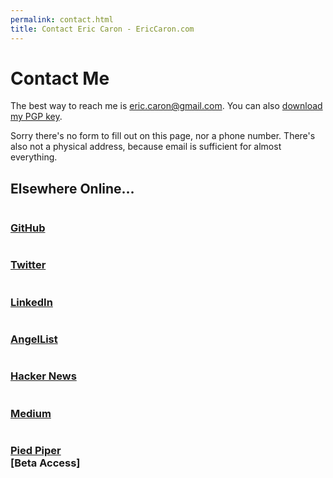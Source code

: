 ```yaml
---
permalink: contact.html
title: Contact Eric Caron - EricCaron.com
---
```

# Contact Me
The best way to reach me is [eric.caron@gmail.com](mailto:eric.caron@gmail.com). You can also [download my PGP key](pgp.txt).

Sorry there's no form to fill out on this page, nor a phone number. There's also not a physical address, because email is sufficient for almost everything.

## Elsewhere Online&hellip;

<div class="ui grid">
  <div class="doubling four column row">
    <div class="column">
      <h3>
        <i class="ui icon github"></i>
        <a href="https://github.com/ecaron">GitHub</a>
      </h3>
    </div>
    <div class="column">
      <h3>
        <i class="ui icon twitter"></i>
        <a href="https://twitter.com/ecaron">Twitter</a>
      </h3>
    </div>
    <div class="column">
      <h3>
        <i class="ui icon linkedin"></i>
        <a href="https://www.linkedin.com/in/ecaron">LinkedIn</a>
      </h3>
    </div>
    <div class="column">
      <h3>
        <i class="ui icon angellist"></i>
        <a href="https://angel.co/eric-caron">AngelList</a>
      </h3>
    </div>
  </div>
  <div class="doubling four column row">
    <div class="column">
      <h3>
        <i class="ui icon hacker news"></i>
        <a href="https://news.ycombinator.com/user?id=ecaron">Hacker News</a>
      </h3>
    </div>
    <div class="column">
      <h3>
        <i class="ui icon medium"></i>
        <a href="https://medium.com/@ecaron">Medium</a>
      </h3>
    </div>
    <div class="column">
      <h3>
        <i class="ui icon pied piper hat"></i>
        <a href="http://www.piedpiper.com/">Pied Piper</a>
        <div class="beta-tag">[Beta Access]</div>
      </h3>
    </div>
  </div>
</div>
